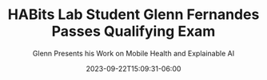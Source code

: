 ---
title: "HABits Lab Student Glenn Fernandes Passes Qualifying Exam"
date: 2023-09-22T15:09:31-06:00
draft: false
subtitle: "Glenn Presents his Work on Mobile Health and Explainable AI"
has_link: false
link: ""
---
